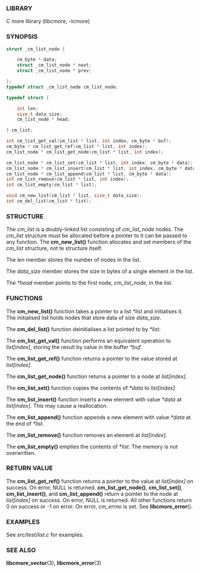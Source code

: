 ### LIBRARY
C more library (libcmore, -lcmore)


### SYNOPSIS
```c
struct _cm_list_node {

    cm_byte * data;
    struct _cm_list_node * next;
    struct _cm_list_node * prev;

};
typedef struct _cm_list_node cm_list_node;

typedef struct {

    int len;
    size_t data_size;
    cm_list_node * head;

} cm_list;

int cm_list_get_val(cm_list * list, int index, cm_byte * buf);
cm_byte * cm_list_get_ref(cm_list * list, int index);
cm_list_node * cm_list_get_node(cm_list * list, int index);

cm_list_node * cm_list_set(cm_list * list, int index, cm_byte * data);
cm_list_node * cm_list_insert(cm_list * list, int index, cm_byte * data);
cm_list_node * cm_list_append(cm_list * list, cm_byte * data);
int cm_list_remove(cm_list * list, int index);
int cm_list_empty(cm_list * list);

void cm_new_list(cm_list * list, size_t data_size);
int cm_del_list(cm_list * list);
```


### STRUCTURE
The *cm_list* is a doubly-linked list consisting of *cm_list_node* nodes. The *cm_list* structure must be allocated before a pointer to it can be passed to any function. The **cm_new_list()** function allocates and set members of the *cm_list* structure, not te structure itself.  
  
The *len* member stores the number of nodes in the list.  
  
The *data_size* member stores the size in bytes of a single element in the list.  
  
The *\*head* member points to the first node, *cm_list_node*, in the list.  
  

### FUNCTIONS
The **cm_new_list()** function takes a pointer to a list *\*list* and initialises it. The initialised list holds nodes that store data of size *data_size*.  
  
The **cm_del_list()** function deinitialises a list pointed to by *\*list*.  
  
  
The **cm_list_get_val()** function performs an equivalent operation to *list[index]*, storing the result by value in the buffer *\*buf*.  
  
The **cm_list_get_ref()** function returns a pointer to the value stored at *list[index]*.  

The **cm_list_get_node()** function returns a pointer to a node at *list[index]*.

  
The **cm_list_set()** function copies the contents of *\*data* to *list[index]*.  
  
The **cm_list_insert()** function inserts a new element with value *\*data* at *list[index]*. This may cause a reallocation.  
  
The **cm_list_append()** function appends a new element with value *\*data* at the end of *\*list*.  
  
The **cm_list_remove()** function removes an element at *list[index]*.  
  
The **cm_list_empty()** empties the contents of *\*list*. The memory is not overwritten.  
  

### RETURN VALUE
The **cm_list_get_ref()** function returns a pointer to the value at *list[index]* on success. On error, NULL is returned. **cm_list_get_node()**, **cm_list_set()**, **cm_list_insert()**, and **cm_list_append()** return a pointer to the node at *list[index]* on success. On error, NULL is returned. All other functions return 0 on success or -1 on error. On error, *cm_errno* is set. See **libcmore_error**().  
  

### EXAMPLES
See *src/test/list.c* for examples.  
  

### SEE ALSO
**libcmore_vector**(3), **libcmore_error**(3)
